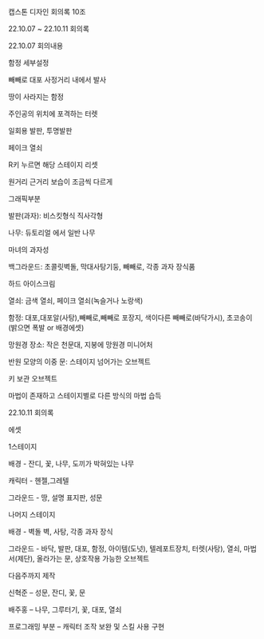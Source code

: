 ﻿캡스톤 디자인 회의록 10조

22.10.07 ~ 22.10.11 회의록 

22.10.07 회의내용

함정 세부설정

빼빼로 대포 사정거리 내에서 발사

땅이 사라지는 함정

주인공의 위치에 포격하는 터렛

일회용 발판, 투명발판

페이크 열쇠

R키 누르면 해당 스테이지 리셋

원거리 근거리 보습이 조금씩 다르게

그래픽부분

발판(과자): 비스킷형식 직사각형

나무: 듀토리얼 에서 일반 나무

마녀의 과자성

백그라운드: 초콜릿벽돌, 막대사탕기둥, 빼빼로, 각종 과자 장식품

하드 아이스크림

열쇠: 금색 열쇠, 페이크 열쇠(녹슬거나 노랑색)

함정: 대포,대포알(사탕),빼빼로,빼빼로 포장지, 색이다른 빼빼로(바닥가시), 초코송이(밝으면 폭발 or 배경에셋)

망원경 장소: 작은 천문대, 지붕에 망원경 미니어처

반원 모양의 이중 문: 스테이지 넘어가는 오브젝트

키 보관 오브젝트

마법이 존재하고 스테이지별로 다른 방식의 마법 습득



22.10.11 회의록

에셋

1스테이지

배경 - 잔디, 꽃, 나무, 도끼가 박혀있는 나무

캐릭터 - 헨젤,그레텔

그라운드 - 땅, 설명 표지판, 성문

나머지 스테이지

배경 - 벽돌 벽, 사탕, 각종 과자 장식

그라운드 - 바닥, 발판, 대포, 함정, 아이템(도넛), 텔레포트장치, 터렛(사탕), 열쇠, 마법서(제단), 올라가는 문, 상호작용 가능한 오브젝트

다음주까지 제작

신혁준 – 성문, 잔디, 꽃, 문

배주홍 – 나무, 그루터기, 꽃, 대포, 열쇠

프로그래밍 부분 – 캐릭터 조작 보완 및 스킬 사용 구현

